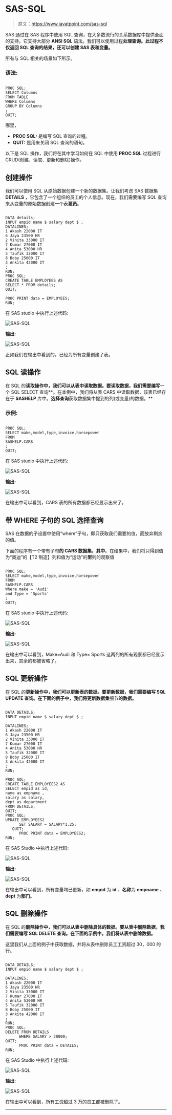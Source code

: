 # SAS-SQL

> 原文：<https://www.javatpoint.com/sas-sql>

SAS 通过在 SAS 程序中使用 SQL 查询，在大多数流行的关系数据库中提供全面的支持。它支持大部分 **ANSI SQL** 语法。我们可以使用过程**处理查询。此过程不仅返回 SQL 查询的结果，还可以创建 SAS 表和变量。**

所有与 SQL 相关的场景如下所示。

### 语法:

```

PROC SQL;
SELECT Columns
FROM TABLE
WHERE Columns
GROUP BY Columns
;
QUIT;

```

哪里，

*   **PROC SQL:** 是编写 SQL 查询的过程。
*   **QUIT:** 是用来关闭 SQL 查询的语句。

以下是 SQL 操作，我们将在其中学习如何在 SQL 中使用 **PROC SQL** 过程进行 CRUD(创建、读取、更新和删除)操作。

## 创建操作

我们可以使用 SQL 从原始数据创建一个新的数据集。让我们考虑 SAS 数据集 **DETAILS** ，它包含了一个组织的员工的个人信息。现在，我们需要编写 SQL 查询来从变量的原始数据创建一个表**雇员**。

```

DATA details;
INPUT empid name $ salary dept $ ; 
DATALINES; 
1 Akash 22000 IT
6 Jaya 23500 HR  
2 Vinita 33000 IT  
7 Kumar 27000 IT 
4 Anita 53000 HR  
5 Taufik 32000 IT  
8 Boby 25000 IT   
3 Ankita 42000 IT 
;
RUN;
PROC SQL;
CREATE TABLE EMPLOYEES AS
SELECT * FROM details;
QUIT;

PROC PRINT data = EMPLOYEES;
RUN;

```

在 SAS studio 中执行上述代码:

![SAS-SQL](img/55555e0aaecf9f3b1d59de0ab2845831.png)

**输出:**

![SAS-SQL](img/cd84709e12cb2b4ac92de54e1ddba961.png)

正如我们在输出中看到的，已经为所有变量创建了表。

## SQL 读操作

在 SQL 的**读取操作中，我们可以从表中读取数据。要读取数据，我们需要编写**一个 SQL SELECT 查询**。在本例中，我们将从表 CARS 中读取数据，该表已经存在于 **SASHELP** 库中。**选择查询**获取数据集中提到的列(或变量)的数据。**

### 示例:

```

PROC SQL;
SELECT make,model,type,invoice,horsepower
FROM 
SASHELP.CARS
;
QUIT;

```

在 SAS studio 中执行上述代码:

![SAS-SQL](img/12fccedc3da336a51ac8b24e46162f45.png)

**输出:**

![SAS-SQL](img/d7508fe5acb0d973f49ae1dcd704d134.png)

在输出中可以看到，CARS 表的所有数据都已经显示出来了。

## 带 WHERE 子句的 SQL 选择查询

SAS 在数据的子设置中使用“where”子句，即只获取我们需要的值，而放弃剩余的值。

下面的程序有一个带有子句**的 CARS 数据集，其中**。在结果中，我们将只得到值为“奥迪”的【T2 制造】列和值为“运动”的**型**列的观察值

```

PROC SQL;
SELECT make,model,type,invoice,horsepower
FROM 
SASHELP.CARS
Where make = 'Audi'
and Type = 'Sports'
;
QUIT;

```

在 SAS studio 中执行上述代码:

![SAS-SQL](img/90055a67db064b3a2dcf90d44da4d007.png)

**输出:**

![SAS-SQL](img/880410dc9b1841544dc2cf4a8c3f50c8.png)

在输出中可以看到，Make=Audi 和 Type= Sports 这两列的所有观察都已经显示出来，其余的都被省略了。

## SQL 更新操作

在 SQL 的**更新操作中，我们可以更新表的数据。要更新数据，我们需要编写 **SQL UPDATE 查询**。在下面的例子中，我们将更新数据集**细节**的数据。**

```

DATA DETAILS;
INPUT empid name $ salary dept $ ; 

DATALINES; 
1 Akash 22000 IT
6 Jaya 23500 HR  
2 Vinita 33000 IT  
7 Kumar 27000 IT 
4 Anita 53000 HR  
5 Taufik 32000 IT  
8 Boby 25000 IT   
3 Ankita 42000 IT 
;
RUN;

PROC SQL;
CREATE TABLE EMPLOYEES2 AS
SELECT empid as id,
name as empname ,
salary as salary,
dept as department
FROM DETAILS;
QUIT;
PROC SQL;
UPDATE EMPLOYEES2
      SET SALARY = SALARY*1.25;
   QUIT;
      PROC PRINT data = EMPLOYEES2;
RUN;

```

在 SAS Studio 中执行上述代码:

![SAS-SQL](img/ec3b6883d5b6ebca023d966f4506a0b6.png)

**输出:**

![SAS-SQL](img/aeeb4e4fd6393501c9922350c5b7cf34.png)

在输出中可以看到，所有变量均已更新，如 **empid** 为 **id** 、**名称**为 **empname** 、 **dept** 为**部门**。

## SQL 删除操作

在 SQL 的**删除操作中，我们可以从表中删除具体的数据。要从表中删除数据，我们需要编写 **SQL DELETE 查询**。在下面的示例中，我们将从表中删除数据。**

这里我们从上面的例子中获取数据，并将从表中删除员工工资超过 30，000 的行。

```

DATA DETAILS;
INPUT empid name $ salary dept $ ; 

DATALINES; 
1 Akash 22000 IT
6 Jaya 23500 HR  
2 Vinita 33000 IT  
7 Kumar 27000 IT 
4 Anita 53000 HR  
5 Taufik 32000 IT  
8 Boby 25000 IT   
3 Ankita 42000 IT 
;
RUN;
PROC SQL;
DELETE FROM DETAILS
      WHERE SALARY > 30000;
QUIT;
      PROC PRINT data = DETAILS;
RUN;

```

在 SAS Studio 中执行上述代码:

![SAS-SQL](img/326cd9f6d2db27df06d4510e6d873c94.png)

**输出:**

![SAS-SQL](img/d2535f5f4496d15e9ba2e7730dcdb7e2.png)

在输出中可以看到，所有工资超过 3 万的员工都被删除了。

* * *